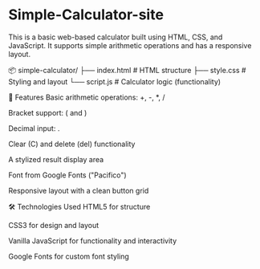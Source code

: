 # Simple-Calculator-site
This is a basic web-based calculator built using HTML, CSS, and JavaScript. It supports simple arithmetic operations and has a responsive layout.


📦 simple-calculator/
├── index.html         # HTML structure
├── style.css          # Styling and layout
└── script.js          # Calculator logic (functionality)

🎨 Features
Basic arithmetic operations: +, -, *, /

Bracket support: ( and )

Decimal input: .

Clear (C) and delete (del) functionality

A stylized result display area

Font from Google Fonts ("Pacifico")

Responsive layout with a clean button grid

🛠️ Technologies Used
HTML5 for structure

CSS3 for design and layout

Vanilla JavaScript for functionality and interactivity

Google Fonts for custom font styling

